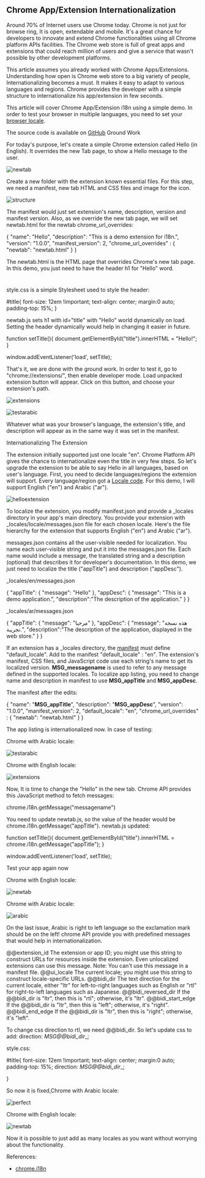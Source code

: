 ## Chrome App/Extension Internationalization

Around 70% of Internet users use Chrome today. Chrome is not just for browse ring, It is open, extendable and mobile. It's a great chance for developers to innovate and extend Chrome functionalities using all Chrome platform APIs facilities. The Chrome web store is full of great apps and extensions that could reach million of users and give a service that wasn't possible by other development platforms.

This article assumes you already worked with Chrome Apps/Extensions. Understanding how open is Chrome web store to a big variety of people, Internationalizing becomes a must. It makes it easy to adapt to various languages and regions. Chrome provides the developer with a simple structure to internationalize his app/extension in few seconds.

This article will cover Chrome App/Extension i18n using a simple demo.  In order to test your browser in multiple languages, you need to set your [browser locale](https://developer.chrome.com/extensions/i18n#locales-testing).


The source code is available on [GitHub](https://github.com/NuhaKhaled/Hello)
Ground Work

For today's purpose, let's create a simple Chrome extension called Hello (in English). It overrides the new Tab page, to show a Hello message to the user.

![newtab](https://cloud.githubusercontent.com/assets/626005/15888808/1b586816-2d71-11e6-9d57-63022aaf4b4d.png)

Create a new folder with the extension known essential files. For this step, we need a manifest, new tab HTML and CSS files and image for the icon.

![structure](https://cloud.githubusercontent.com/assets/626005/15888810/1b738c54-2d71-11e6-8f44-5097217bc556.png)

The manifest would just set extension's name, description, version and manifest version. Also, as we override the new tab page, we will set newtab.html for the newtab chrome_url_overrides:

{
"name": "Hello",
"description": "This is a demo extension for i18n.",
"version": "1.0.0",
"manifest_version": 2,
"chrome_url_overrides" : {
   "newtab": "newtab.html"
   }
}

The newtab.html is the HTML page that overrides Chrome's new tab page. In this demo, you just need to have the header h1 for "Hello" word.

<!DOCTYPE HTML>
<html>
     <head>
        <title id="page-title">Hello</title>
        <link rel="stylesheet" type="text/css" href="css/style.css">
        <script type="text/javascript" src="js/newtab.js"></script>
    </head>
    <body>
        <h1 id="title"> </h1>
    </body>
</html>

style.css is a simple Stylesheet used to style the header:

#title{
    font-size: 12em !important;
    text-align: center;
    margin:0 auto;
    padding-top: 15%;
}

newtab.js sets h1 with id="title" with "Hello" world dynamically on load. Setting the header dynamically would help in changing it easier in future.


function setTitle(){
    document.getElementById("title").innerHTML = "Hello!";
}

window.addEventListener('load', setTitle);


That's it, we are done with the ground work. In order to test it, go to "chrome://extensions/", then enable developer mode. Load unpacked extension button will appear. Click on this button, and choose your extension's path.

![extensions](https://cloud.githubusercontent.com/assets/626005/15888802/1b365fbe-2d71-11e6-8a92-baa1690ccb4b.png)

![testarabic](https://cloud.githubusercontent.com/assets/626005/15888811/1b889888-2d71-11e6-90c1-4d4afc06d491.png)

Whatever what was your browser's language, the extension's title, and description will appear as in the same way it was set in the manifest. 

Internationalizing The Extension

The extension initially supported just one locale "en". Chrome Platform API gives the chance to internationalize even the title in very few steps. So let's upgrade the extension to be able to say Hello in all languages, based on user's language. First, you need to decide languages/regions the extension will support. Every language/region got a [Locale code](https://developer.chrome.com/webstore/i18n#localeTable). For this demo, I will support English ("en") and Arabic ("ar").

![helloextension](https://cloud.githubusercontent.com/assets/626005/15888805/1b472c18-2d71-11e6-992b-e335ad7e7230.png)

To localize the extension, you modify manifest.json and provide a _locales directory in your app's main directory. You provide your extension with _locales/locale/messages.json file for each chosen locale. Here's the file hierarchy for the extension that supports English ("en") and Arabic ("ar").

messages.json contains all the user-visible needed for localization.  You name each user-visible string and put it into the messages.json file. Each name would include a message, the translated string and a description (optional) that describes it for developer's documentation. In this demo, we just need to localize the title ("appTitle") and description ("appDesc").

_locales/en/messages.json

{
    "appTitle": {
        "message": "Hello"
    },
    "appDesc": {
        "message": "This is a demo application.",
        "description":"The description of the application."
    }
}

_locales/ar/messages.json

{
    "appTitle": {
        "message": "مرحبا"
    },
    "appDesc": {
        "message": "هذه نسخة تجريبة.",
        "description":"The description of the application, displayed in the web store."
     }
}

If an extension has a _locales directory, the [manifest](https://developer.chrome.com/extensions/manifest) must define "default_locale". Add to the manifest "default_locale" : "en". The extension's manifest, CSS files, and JavaScript code use each string's name to get its localized version.  __MSG_messagename__ is used to refer to any message defined in the supported locales. To localize app listing, you need to change name and description in manifest to use __MSG_appTitle__ and __MSG_appDesc__.

The manifest after the edits:


{
    "name": "__MSG_appTitle__",
    "description": "__MSG_appDesc__",
    "version": "1.0.0",
    "manifest_version": 2,
    "default_locale": "en",
    "chrome_url_overrides" : {
          "newtab": "newtab.html"
    }
}

The app listing is internationalized now. In case of testing:

Chrome with Arabic locale:

![testarabic](https://cloud.githubusercontent.com/assets/626005/15888811/1b889888-2d71-11e6-90c1-4d4afc06d491.png)

Chrome with English locale:

![extensions](https://cloud.githubusercontent.com/assets/626005/15888802/1b365fbe-2d71-11e6-8a92-baa1690ccb4b.png)

Now, It is time to change the "Hello" in the new tab. Chrome API provides this JavaScript method to fetch messages:

chrome.i18n.getMessage("messagename")

You need to update newtab.js, so the value of the header would be chrome.i18n.getMessage("appTitle"). newtab.js updated:

function setTitle(){
    document.getElementById("title").innerHTML = chrome.i18n.getMessage("appTitle");
}

window.addEventListener('load', setTitle);

Test your app again now

Chrome with English locale:

![newtab](https://cloud.githubusercontent.com/assets/626005/15888808/1b586816-2d71-11e6-9d57-63022aaf4b4d.png)

Chrome with Arabic locale:

![arabic](https://cloud.githubusercontent.com/assets/626005/15888800/1b0c7adc-2d71-11e6-9c2d-07593dff395a.png)

On the last issue, Arabic is right to left language so the exclamation mark should be on the left! chrome API provide you with predefined messages that would help in internationalization. 

@@extension_id  The extension or app ID; you might use this string to construct URLs for resources inside the extension. Even unlocalized extensions can use this message. 
Note: You can't use this message in a manifest file.
@@ui_locale The current locale; you might use this string to construct locale-specific URLs.
@@bidi_dir  The text direction for the current locale, either "ltr" for left-to-right languages such as English or "rtl" for right-to-left languages such as Japanese.
@@bidi_reversed_dir If the @@bidi_dir is "ltr", then this is "rtl"; otherwise, it's "ltr".
@@bidi_start_edge   If the @@bidi_dir is "ltr", then this is "left"; otherwise, it's "right".
@@bidi_end_edge If the @@bidi_dir is "ltr", then this is "right"; otherwise, it's "left".

To change css direction to rtl, we need @@bidi_dir. So let's update css to add:
direction: __MSG_@@bidi_dir__;

style.css:

#title{
font-size: 12em !important;
text-align: center;
margin:0 auto;
padding-top: 15%;
direction: __MSG_@@bidi_dir__;

}

So now it is fixed,Chrome with Arabic locale:

![perfect](https://cloud.githubusercontent.com/assets/626005/15888809/1b649384-2d71-11e6-95d0-87fd6af574ac.png)

Chrome with English locale: 

![newtab](https://cloud.githubusercontent.com/assets/626005/15888808/1b586816-2d71-11e6-9d57-63022aaf4b4d.png)

Now it is possible to just add as many locales as you want without worrying about the functionality.

References:

- [chrome.i18n](https://developer.chrome.com/extensions/i18n)
